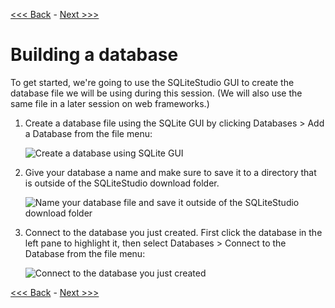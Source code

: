 [<<< Back](0-dbintro.md) - [Next >>>](2-buildtable.md)  

# Building a database

To get started, we're going to use the SQLiteStudio GUI to create the database file we will be using during this session. (We will also use the same file in a later session on web frameworks.)

1. Create a database file using the SQLite GUI by clicking Databases > Add a Database from the file menu:

	![Create a database using SQLite GUI](https://github.com/GCDigitalFellows/GCDRI_databases/blob/master/images/add_db.png)  

2. Give your database a name and make sure to save it to a directory that is outside of the SQLiteStudio download folder.  

	![Name your database file and save it outside of the SQLiteStudio download folder](https://github.com/GCDigitalFellows/GCDRI_databases/blob/master/images/db_info.png)  

3. Connect to the database you just created. First click the database in the left pane to highlight it, then select Databases > Connect to the Database from the file menu:

	![Connect to the database you just created](https://github.com/GCDigitalFellows/GCDRI_databases/blob/master/images/conn_db.png)  

[<<< Back](0-dbintro.md) - [Next >>>](2-buildtable.md)  
